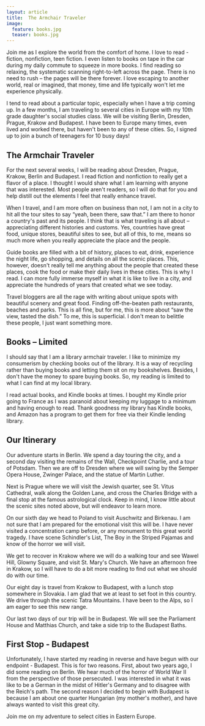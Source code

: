 ```yaml
---
layout: article
title:  The Armchair Traveler
image: 
  feature: books.jpg
  teaser: books.jpg
---
```

 Join me as I explore the world from the comfort of home.  I love to read - fiction, nonfiction, teen fiction.  I even listen to books on tape in the car during my daily commute to squeeze in more books.  I find reading so relaxing, the systematic scanning right-to-left across the page.  There is no need to rush – the pages will be there forever.  I love escaping to another world, real or imagined, that money, time and life typically won't let me experience physically.  

I tend to read about a particular topic, especially when I have a trip coming up.  In a few months, I am traveling to several cities in Europe with my 10th grade daughter's social studies class.  We will be visiting Berlin, Dresden, Prague, Krakow and Budapest.  I have been to Europe many times, even lived and worked there, but haven't been to any of these cities.  So, I signed up to join a bunch of teenagers for 10 busy days!

The Armchair Traveler
---------------------
For the next several weeks, I will be reading about Dresden, Prague, Krakow, Berlin and Budapest.  I read fiction and nonfiction to really get a flavor of a place.  I thought I would share what I am learning with anyone that was interested.  Most people aren't readers, so I will do that for you and help distill out the elements I feel that really enhance travel.

When I travel, and I am more often on business than not, I am not in a city to hit all the tour sites to say “yeah, been there, saw that.”  I am there to honor a country's past and its people.  I think that is what traveling is all about – appreciating different histories and customs.  Yes, countries have great food, unique stores, beautiful sites to see, but all of this, to me, means so much more when you really appreciate the place and the people.

Guide books are filled with a bit of history, places to eat, drink, experience the night life, go shopping, and details on all the scenic places.  This, however, doesn't really tell me anything about the people that created these places, cook the food or make their daily lives in these cities.  This is why I read.  I can more fully immerse myself in what it is like to live in a city, and appreciate the hundreds of years that created what we see today.

Travel bloggers are all the rage with writing about unique spots with beautiful scenery and great food.  Finding off-the-beaten path restaurants, beaches and parks.  This is all fine, but for me, this is more about “saw the view, tasted the dish.”  To me, this is superficial.  I don't mean to belittle these people, I just want something more.

Books – Limited
---------------
I should say that I am a library armchair traveler.  I like to minimize my consumerism by checking books out of the library.  It is a way of recycling rather than buying books and letting them sit on my bookshelves.  Besides, I don't have the money to spare buying books.  So, my reading is limited to what I can find at my local library.  

I read actual books, and Kindle books at times.  I bought my Kindle prior going to France as I was paranoid about keeping my luggage to a minimum and having enough to read.  Thank goodness my library has Kindle books, and Amazon has a program to get them for free via their Kindle lending library.

Our Itinerary
-------------
Our adventure starts in Berlin.  We spend a day touring the city, and a second day visiting the remains of the Wall, Checkpoint Charlie, and a tour of Potsdam.  Then we are off to Dresden where we will swing by the Semper Opera House, Zwinger Palace, and the statue of Martin Luther.  

Next is Prague where we will visit the Jewish quarter, see St. Vitus Cathedral, walk along the Golden Lane, and cross the Charles Bridge with a final stop at the famous astrological clock.  Keep in mind, I know little about the scenic sites noted above, but will endeavor to learn more.

On our sixth day we head to Poland to visit Auschwitz and Birkenau.  I am not sure that I am prepared for the emotional visit this will be.  I have never visited a concentration camp before, or any monument to this great world tragedy.  I have scene Schindler's List, The Boy in the Striped Pajamas and know of the horror we will visit.  

We get to recover in Krakow where we will do a walking tour and see Wawel Hill, Glowny Square, and visit St. Mary's Church.  We have an afternoon free in Krakow, so I will have to do a bit more reading to find out what we should do with our time.

Our eight day is travel from Krakow to Budapest, with a lunch stop somewhere in Slovakia.   I am glad that we at least to set foot in this country.  We drive through the scenic Tatra Mountains.  I have been to the Alps, so I am eager to see this new range.

Our last two days of our trip will be in Budapest.  We will see the Parliament House and Matthias Church, and take a side trip to the Budapest Baths.  

First Stop - Budapest
------------------------
Unfortunately, I have started my reading in reverse and have begun with our endpoint - Budapest.  This is for two reasons.  First, about two years ago, I did some reading on Berlin.  We hear much of the horror of World War II from the perspective of those persecuted.  I was interested in what it was like to be a German in the midst of Hitler's Germany and to disagree with the Reich's path.  The second reason I decided to begin with Budapest is because I am about one quarter Hungarian (my mother's mother), and have always wanted to visit this great city.    

Join me on my adventure to select cities in Eastern Europe.  
